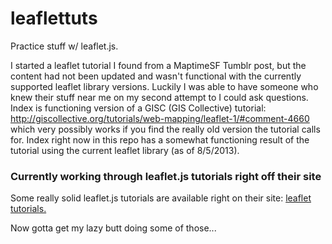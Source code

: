 leaflettuts
===========

Practice stuff w/ leaflet.js.

I started a leaflet tutorial I found from a MaptimeSF Tumblr post, but the content had not been updated and wasn't
functional with the currently supported leaflet library versions.  Luckily I was able to have someone who knew their 
stuff near me on my second attempt to I could ask questions. Index is functioning version of a GISC (GIS Collective) 
tutorial: http://giscollective.org/tutorials/web-mapping/leaflet-1/#comment-4660 which very possibly works if you find the
really old version the tutorial calls for. Index right now in this repo has a somewhat functioning result of the tutorial 
using the current leaflet library (as of 8/5/2013). 

### Currently working through leaflet.js tutorials right off their site


Some really solid leaflet.js tutorials are available right on their site: <a href="http://leafletjs.com/examples.html">leaflet 
tutorials.</a>

Now gotta get my lazy butt doing some of those...
